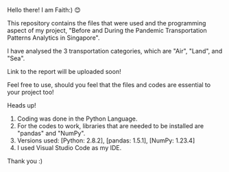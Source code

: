 Hello there! I am Faith:) 😊

This repository contains the files that were used and the programming aspect of my project, "Before and During the Pandemic Transportation Patterns Analytics in Singapore". 

I have analysed the 3 transportation categories, which are "Air", "Land", and "Sea".

Link to the report will be uploaded soon!

Feel free to use, should you feel that the files and codes are essential to your project too! 

Heads up! 
1. Coding was done in the Python Language. 
2. For the codes to work, libraries that are needed to be installed are "pandas" and "NumPy".
3. Versions used: [Python: 2.8.2], [pandas: 1.5.1], [NumPy: 1.23.4]
4. I used Visual Studio Code as my IDE.

Thank you :)
